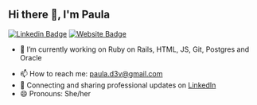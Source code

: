## Hi there 👋, I'm Paula

[![Linkedin Badge](https://img.shields.io/badge/-LinkedIn-0e76a8?style=flat-square&logo=Linkedin&logoColor=white)](https://linkedin.com/in/axel-miguez/?target=_blank)
[![Website Badge](https://img.shields.io/badge/Website-3b5998?style=flat-square&logo=google-chrome&logoColor=white)](https://axelzito.github.io/?target=_blank)
<!--
[![Instagram Badge](https://img.shields.io/badge/-Instagram-e4405f?style=flat-square&logo=Instagram&logoColor=white)](https://instagram.com/axel.miguez/)


**paularesende/paularesende** is a ✨ _special_ ✨ repository because its `README.md` (this file) appears on your GitHub profile.

Here are some ideas to get you started:
-->
- 🔭 I’m currently working on Ruby on Rails, HTML, JS, Git, Postgres and Oracle
<!--
- 🌱 I’m currently learning API REST, Unity testing
- 👯 I’m looking to collaborate on ...
- 🤔 I’m looking for help with ...
- 💬 Ask me about ...
- -->
- 📫 How to reach me: paula.d3v@gmail.com
- 💼 Connecting and sharing professional updates on <a href="https://www.linkedin.com/in/www.linkedin.com/in/pauladev/">LinkedIn</a>
- 😄 Pronouns: She/her
<!--
- ⚡ Fun fact: ...


<center>
  <table>
    <tr>
        <td><img width="400px" align="left" src="https://github-readme-stats.vercel.app/api/top-langs/?username=axelzito&hide=html&layout=compact&theme=default" /></td>
        <td><img width="470px" align="left" src="https://github-readme-stats.vercel.app/api?username=axelzito&theme=default" /></td>
    </tr>   
  </table>
</center>

-->
